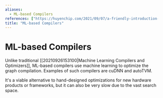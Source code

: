 ```yaml
---
aliases:
  - ML-based Compilers
references: ["https://huyenchip.com/2021/09/07/a-friendly-introduction-to-machine-learning-compilers-and-optimizers.html"]
title: "ML-based Compilers"
---
```


# ML-based Compilers

Unlike traditional [[20210926153100|Machine Learning Compilers and Optimizers]], ML-based compilers use machine learning to optimize the graph compilation. Examples of such compilers are cuDNN and autoTVM.

It's a viable alternative to hand-designed optimizations for new hardware products or frameworks, but it can also be very slow due to the vast search space.
